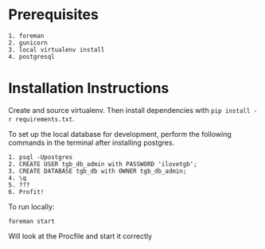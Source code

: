 Prerequisites
=============
    1. foreman
    2. gunicorn
    3. local virtualenv install
    4. postgresql

Installation Instructions
=============

Create and source virtualenv. Then install dependencies with `pip install -r requirements.txt`. 

To set up the local database for development, perform the following commands in the terminal after installing postgres.

    1. psql -Upostgres
    2. CREATE USER tgb_db_admin with PASSWORD 'ilovetgb';
    3. CREATE DATABASE tgb_db with OWNER tgb_db_admin;
    4. \q
    5. ???
    6. Profit!


To run locally:

    foreman start

Will look at the Procfile and start it correctly

